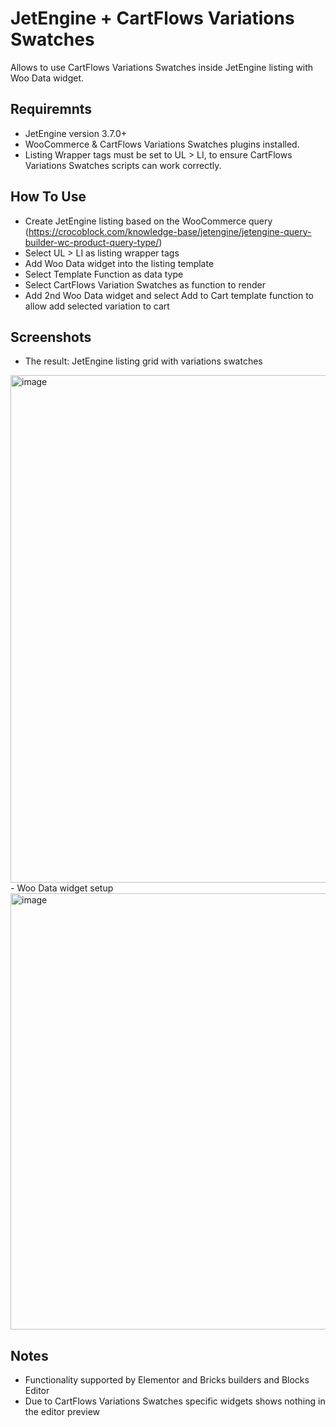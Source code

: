 # JetEngine + CartFlows Variations Swatches
Allows to use CartFlows Variations Swatches inside JetEngine listing with Woo Data widget.

## Requiremnts
- JetEngine version 3.7.0+
- WooCommerce & CartFlows Variations Swatches plugins installed.
- Listing Wrapper tags must be set to UL > LI, to ensure CartFlows Variations Swatches scripts can work correctly.

## How To Use
- Create JetEngine listing based on the WooCommerce query (https://crocoblock.com/knowledge-base/jetengine/jetengine-query-builder-wc-product-query-type/)
- Select UL > LI as listing wrapper tags
- Add Woo Data widget into the listing template
- Select Template Function as data type
- Select CartFlows Variation Swatches as function to render
- Add 2nd Woo Data widget and select Add to Cart template function to allow add selected variation to cart

## Screenshots
-  The result: JetEngine listing grid with variations swatches
  <img width="812" alt="image" src="https://github.com/user-attachments/assets/7ce80258-3f47-44ff-a871-3cb2678f5ef8" />
- Woo Data widget setup
  <img width="698" alt="image" src="https://github.com/user-attachments/assets/55165aad-1860-40fd-961c-d7427c396aef" />

## Notes
- Functionality supported by Elementor and Bricks builders and Blocks Editor
- Due to CartFlows Variations Swatches specific widgets shows nothing in the editor preview
